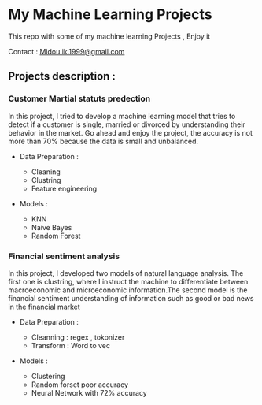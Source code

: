 # My Machine Learning Projects
This repo with some of my machine learning Projects , Enjoy it   


Contact : Midou.ik.1999@gmail.com 


## Projects description :

### __Customer__ __Martial__ __statuts__ __predection__ 

In this project, I tried to develop a machine learning model that tries to detect if a customer is single, married or divorced by understanding their behavior in the market. Go ahead and enjoy the project, the accuracy is not more than 70% because the data is small and unbalanced.  

* Data Preparation : 
  + Cleaning 
  + Clustring 
  + Feature engineering 

* Models : 
  + KNN 
  + Naive Bayes 
  + Random Forest  


### Financial sentiment analysis  


In this project, I developed two models of natural language analysis. The first one is clustring, where I instruct the machine to differentiate between macroeconomic and microeconomic information.The second model is the financial sentiment understanding of information such as good or bad news in the financial market 

* Data Preparation : 
    
    + Cleanning : regex , tokonizer  
    + Transform : Word to vec 
    
* Models : 
  + Clustering 
  + Random forset poor accuracy
  + Neural Network with 72% accuracy 
  

      
